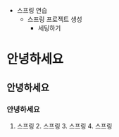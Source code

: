 - 스프링 연습
  - 스프링 프로젝트 생성
    - 세팅하기
# 안녕하세요
## 안녕하세요
### 안녕하세요

1. 스프링
   2. 스프링
   3. 스프링
      4. 스프링